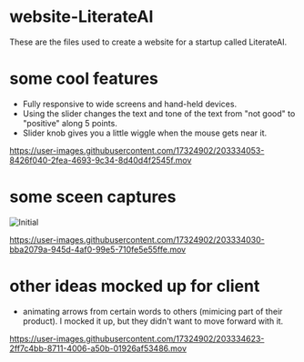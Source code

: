 # website-LiterateAI
These are the files used to create a website for a startup called LiterateAI.

# some cool features
- Fully responsive to wide screens and hand-held devices.
- Using the slider changes the text and tone of the text from "not good" to "positive" along 5 points.
- Slider knob gives you a little wiggle when the mouse gets near it.

https://user-images.githubusercontent.com/17324902/203334053-8426f040-2fea-4693-9c34-8d40d4f2545f.mov

# some sceen captures
![Initial](https://user-images.githubusercontent.com/17324902/203332527-bd1b243d-4233-4681-ab6f-77fad7a1a63c.png)


https://user-images.githubusercontent.com/17324902/203334030-bba2079a-945d-4af0-99e5-710fe5e55ffe.mov

# other ideas mocked up for client
- animating arrows from certain words to others (mimicing part of their product). I mocked it up, but they didn't want to move forward with it.

https://user-images.githubusercontent.com/17324902/203334623-2ff7c4bb-8711-4006-a50b-01926af53486.mov

